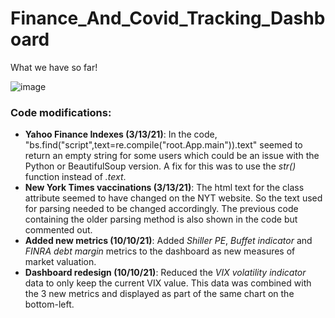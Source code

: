 # Finance_And_Covid_Tracking_Dashboard

What we have so far!

![image](https://user-images.githubusercontent.com/31114603/109729487-ee12ac00-7b85-11eb-86d8-1647dfce9bfe.png)

### Code modifications: 
- **Yahoo Finance Indexes (3/13/21)**: In the code, "bs.find("script",text=re.compile("root.App.main")).text" seemed to return an empty string for some users which could be an issue with the Python or BeautifulSoup version. A fix for this was to use the *str()* function instead of *.text*.
- **New York Times vaccinations (3/13/21)**: The html text for the class attribute seemed to have changed on the NYT website. So the text used for parsing needed to be changed accordingly. The previous code containing the older parsing method is also shown in the code but commented out.
- **Added new metrics (10/10/21)**: Added *Shiller PE*, *Buffet indicator* and *FINRA debt margin* metrics to the dashboard as new measures of market valuation. 
- **Dashboard redesign (10/10/21)**: Reduced the *VIX volatility indicator* data to only keep the current VIX value. This data was combined with the 3 new metrics and displayed as part of the same chart on the bottom-left. 

